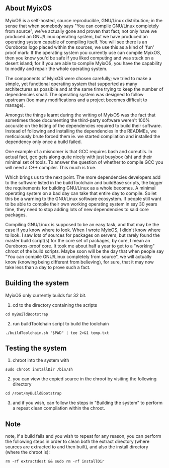 ## About MyixOS

MyixOS is a self-hosted, source reproducible, GNU/Linux distribution; in the sense that when somebody says
"You can compile GNU/Linux completely from source",
we've actually gone and proven that fact;
not only have we produced an GNU/Linux operating system,
but we have produced an operating system capable of compiling itself.
You will see there is an Ouroboros logo placed within the sources,
we use this as a kind of 'fun' proof mark:
If the operating system you currently use can compile MyixOS,
then you know you'd be safe if you liked computing and was stuck on a desert island;
for if you are able to compile MyixOS,
you have the capability to modify and repair the whole operating system.

The components of MyixOS were chosen carefully;
we tried to make a simple, yet functional operating system that supported as many architectures as possibile
and at the same time trying to keep the number of dependencies small.
The operating system was designed to follow upstream (too many modifications and a project becomes difficult to manage).

Amongst the things learnt during the writing of MyixOS was the fact that sometimes those documenting the third-party software weren't
100% accurate on the listing of the dependencies required to build their software.
Instead of following and installing the dependencies in the READMEs, we meticulously brute forced them ie. we started compilation
and installed the dependency only once a build failed.

One example of a misnomer is that GCC requires bash and coreutils.
In actual fact, gcc gets along quite nicely with just busybox (sh) and their minimal set of tools.
To answer the question of whether to compile GCC you will need a C++ compiler.
This much is true.

Which brings us to the next point.
The more dependencies developers add to the software listed in the buildToolchain and buildBase scripts,
the bigger the requirements for building GNU/Linux as a whole becomes.
A minimal operating system on a bad day can take that entire day to compile.
So let this be a warning to the GNU/Linux software ecosystem.
If people still want to be able to compile their own working operating system in say 30 years time,
they need to stop adding lots of new dependencies to said core packages.

Compiling GNU/Linux is supposed to be an easy task,
and that may be the case if you know where to look.
When I wrote MyixOS,
I didn't know where to look.
I saw lots of sources for packages on servers,
but rarely found the master build script(s) for the core set of packages,
by core, I mean an Ouroboros-proof core.
It took me about half a year to get to a "working" chroot of the build scripts.
Maybe soon will be the day that when people say "You can compile GNU/Linux completely from source",
we will actually know (knowing being different from believing), for sure,
that it may now take less than a day to prove such a fact.

## Building the system

MyixOS only currently builds for 32 bit.

1) cd to the directory containing the scripts

`cd myBuildBootstrap`

2) run buildToolchain script to build the toolchain

`./buildToolchain.sh "$PWD" | tee 2>&1 temp.txt`

## Testing the system

1) chroot into the system with

`sudo chroot installDir /bin/sh`

2) you can view the copied source in the chroot by visiting the following directory

`cd /root/myBuildBootstrap`

3) and if you wish, can follow the steps in "Building the system" to perform a repeat clean compilation within the chroot.

## Note

note, if a build fails and you wish to repeat for any reason, you can perform the following steps in order to clean both
the extract directory (where sources are extracted to and then built), and also the install directory (where the chroot is):

`rm -rf extractdest && sudo rm -rf installDir`


